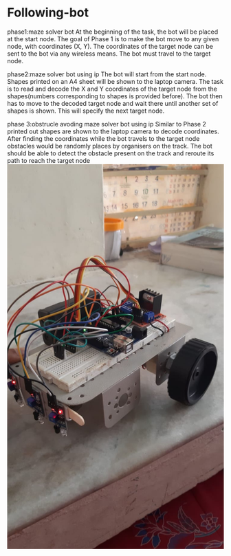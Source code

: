 # Following-bot
phase1:maze solver bot
At the beginning of the task, the bot will be placed at the start node. The 
goal of Phase 1 is to make the bot move to any given node, with coordinates 
(X, Y). The coordinates of the target node can be sent to the bot via any 
wireless means. The bot must travel to the target node.

phase2:maze solver bot using ip
The bot will start from the start node. Shapes printed on an A4 sheet will 
be shown to the laptop camera. The task is to read and decode the X and Y 
coordinates of the target node from the shapes(numbers corresponding to shapes is provided before). 
The bot then has to move to the decoded 
target node and wait there until another set of shapes is shown. This will 
specify the next target node.

phase 3:obstrucle avoding maze solver bot using ip
Similar to Phase 2 printed out shapes are shown to the laptop camera to 
decode coordinates. After finding the coordinates while the bot travels to the 
target node obstacles would be randomly places by organisers on the track. 
The bot should be able to detect the obstacle present on the track and reroute 
its path to reach the target node
![phase_1&2_assembly](https://github.com/DIVYA422/Following-bot/blob/main/phase_1&2_assembly.jpeg?raw=true)
